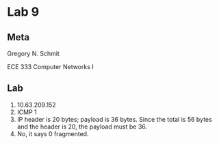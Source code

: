# Lab 9

## Meta

Gregory N. Schmit

ECE 333 Computer Networks I

## Lab

1. 10.63.209.152
2. ICMP 1
3. IP header is 20 bytes; payload is 36 bytes. Since the total is 56 bytes and the header is 20, the payload must be 36.
4. No, it says 0 fragmented.
